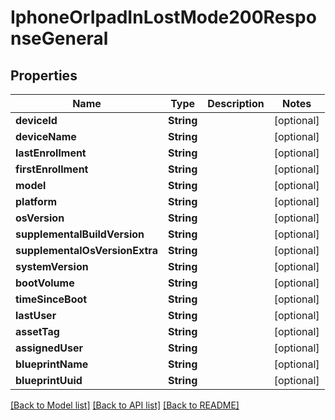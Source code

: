 # IphoneOrIpadInLostMode200ResponseGeneral

## Properties
Name | Type | Description | Notes
------------ | ------------- | ------------- | -------------
**deviceId** | **String** |  | [optional] 
**deviceName** | **String** |  | [optional] 
**lastEnrollment** | **String** |  | [optional] 
**firstEnrollment** | **String** |  | [optional] 
**model** | **String** |  | [optional] 
**platform** | **String** |  | [optional] 
**osVersion** | **String** |  | [optional] 
**supplementalBuildVersion** | **String** |  | [optional] 
**supplementalOsVersionExtra** | **String** |  | [optional] 
**systemVersion** | **String** |  | [optional] 
**bootVolume** | **String** |  | [optional] 
**timeSinceBoot** | **String** |  | [optional] 
**lastUser** | **String** |  | [optional] 
**assetTag** | **String** |  | [optional] 
**assignedUser** | **String** |  | [optional] 
**blueprintName** | **String** |  | [optional] 
**blueprintUuid** | **String** |  | [optional] 

[[Back to Model list]](../README.md#documentation-for-models) [[Back to API list]](../README.md#documentation-for-api-endpoints) [[Back to README]](../README.md)


